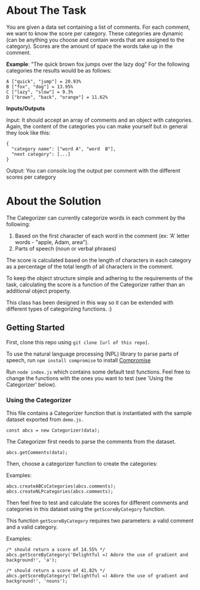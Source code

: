 # About The Task

You are given a data set containing a list of comments. For each comment, we want to know the score per category. These categories are dynamic (can be anything you choose and contain words that are assigned to the category). Scores are the amount of space the words take up in the comment.

**Example**:
"The quick brown fox jumps over the lazy dog"
For the following categories the results would be as follows:

```
A ["quick", "jump"] = 20.93%
B ["fox", "dog"] = 13.95%
C ["lazy", "slow"] = 9.3%
D ["brown", "back", "orange"] = 11.62%
```

**Inputs/Outputs**

Input: It should accept an array of comments and an object with categories.
Again, the content of the categories you can make yourself but in general they look like this:
```
{
  "category name": ["word A", "word  B"],
  "next category": [...]
}
```

Output: You can console.log the output per comment with the different scores per category

# About the Solution

The Categorizer can currently categorize words in each comment by the following:
1. Based on the first character of each word in the comment (ex: 'A' letter words - "apple, Adam, area").
2. Parts of speech (noun or verbal phrases)

The score is calculated based on the length of characters in each category as a percentage of the total length of all characters in the comment. 

To keep the object structure simple and adhering to the requirements of the task, calculating the score is a function of the Categorizer rather than an additional object property.

This class has been designed in this way so it can be extended with different types of categorizing functions. :)

## Getting Started
First, clone this repo using `git clone [url of this repo]`.

To use the natural language processing (NPL) library to parse parts of speech, run `npm install compromise` to install [Compromise](http://compromise.cool/)

Run `node index.js` which contains some default test functions. Feel free to change the functions with the ones you want to test (see 'Using the Categorizer' below).

### Using the Categorizer

This file contains a Categorizer function that is instantiated with the sample dataset exported from `demo.js.` 

`const abcs = new Categorizer(data);`

The Categorizer first needs to parse the comments from the dataset.

`abcs.getComments(data);`

Then, choose a categorizer function to create the categories:

Examples:

```
abcs.createABCsCategories(abcs.comments);
abcs.createNLPcategories(abcs.comments);
```

Then feel free to test and calculate the scores for different comments and categories in this dataset using the `getScoreByCategory` function. 

This function `getScoreByCategory` requires two parameters: a valid comment and a valid category.

Examples:

```
/* should return a score of 14.55% */
abcs.getScoreByCategory('Delightful =) Adore the use of gradient and background!', 'a'); 

/* should return a score of 41.82% */
abcs.getScoreByCategory('Delightful =) Adore the use of gradient and background!', 'nouns'); 

```




